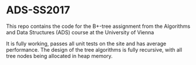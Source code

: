 # ADS-SS2017
This repo contains the code for the B+-tree assignment from the Algorithms and Data Structures (ADS) course at the University of Vienna

It is fully working, passes all unit tests on the site and has average performance. The design of the tree algorithms is fully recursive, with all tree nodes being allocated in heap memory.
